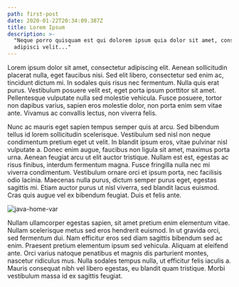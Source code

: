 ```yaml
---
path: first-post
date: 2020-01-22T20:34:09.387Z
title: Lorem Ipsum
description: >-
  "Neque porro quisquam est qui dolorem ipsum quia dolor sit amet, consectetur,
  adipisci velit..."
---
```

Lorem ipsum dolor sit amet, consectetur adipiscing elit. Aenean sollicitudin placerat nulla, eget faucibus nisi. Sed elit libero, consectetur sed enim ac, tincidunt dictum mi. In sodales quis risus nec fermentum. Nulla quis erat purus. Vestibulum posuere velit est, eget porta ipsum porttitor sit amet. Pellentesque vulputate nulla sed molestie vehicula. Fusce posuere, tortor non dapibus varius, sapien eros molestie dolor, non porta enim sem vitae ante. Vivamus ac convallis lectus, non viverra felis.

Nunc ac mauris eget sapien tempus semper quis at arcu. Sed bibendum tellus id lorem sollicitudin scelerisque. Vestibulum sed nisl non neque condimentum pretium eget ut velit. In blandit ipsum eros, vitae pulvinar nisl vulputate a. Donec enim augue, faucibus non ligula sit amet, maximus porta urna. Aenean feugiat arcu ut elit auctor tristique. Nullam est est, egestas ac risus finibus, interdum fermentum magna. Fusce fringilla nulla nec mi viverra condimentum. Vestibulum ornare orci et ipsum porta, nec facilisis odio lacinia. Maecenas nulla purus, dictum semper purus eget, egestas sagittis mi. Etiam auctor purus ut nisl viverra, sed blandit lacus euismod. Cras quis augue vel ex bibendum feugiat. Duis et felis ante.

![java-home-var](assets/Variables-de-entorno-JAVA_HOME-y-PATH.jpg "java-home-var")

Nullam ullamcorper egestas sapien, sit amet pretium enim elementum vitae. Nullam scelerisque metus sed eros hendrerit euismod. In ut gravida orci, sed fermentum dui. Nam efficitur eros sed diam sagittis bibendum sed ac enim. Praesent pretium elementum ipsum sed vehicula. Aliquam at eleifend ante. Orci varius natoque penatibus et magnis dis parturient montes, nascetur ridiculus mus. Nulla sodales tempus nulla, ut efficitur felis iaculis a. Mauris consequat nibh vel libero egestas, eu blandit quam tristique. Morbi vestibulum massa id ex sagittis feugiat.
